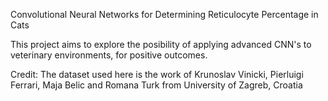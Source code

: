 Convolutional Neural Networks for Determining Reticulocyte Percentage in Cats

This project aims to explore the posibility of applying advanced CNN's to veterinary environments, for positive outcomes.

Credit: The dataset used here is the work of Krunoslav Vinicki, Pierluigi Ferrari, Maja Belic and Romana Turk from University of Zagreb, Croatia

